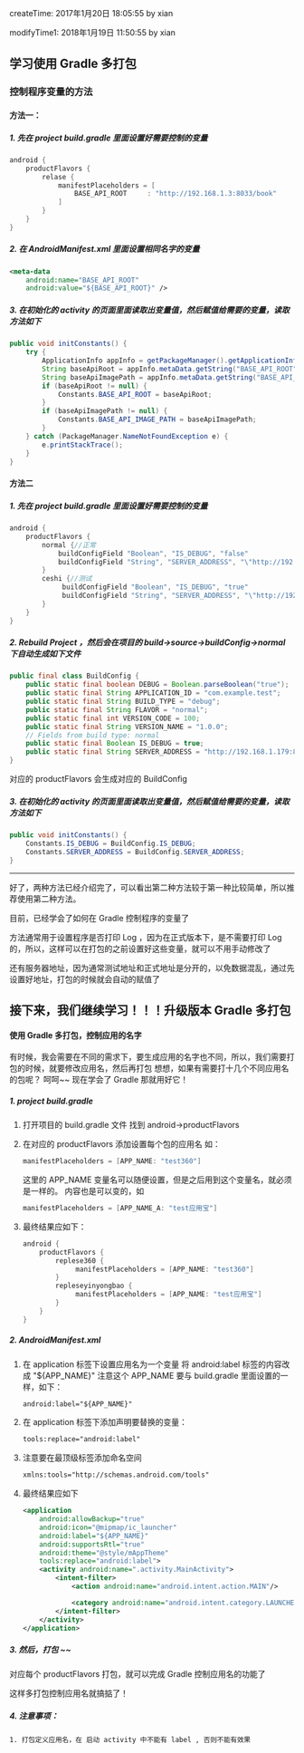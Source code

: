 
createTime: 2017年1月20日 18:05:55 by xian

modifyTime1: 2018年1月19日 11:50:55 by xian

## 学习使用 Gradle 多打包


### 控制程序变量的方法

#### 方法一：

##### 1. 先在 project build.gradle 里面设置好需要控制的变量

```gradle
android {
    productFlavors {
        relase {
            manifestPlaceholders = [
                BASE_API_ROOT     : "http://192.168.1.3:8033/book"
            ]
        }
    }
}
```

##### 2. 在 AndroidManifest.xml 里面设置相同名字的变量

```xml
<meta-data
    android:name="BASE_API_ROOT"
    android:value="${BASE_API_ROOT}" />
```

##### 3. 在初始化的 activity 的页面里面读取出变量值，然后赋值给需要的变量，读取方法如下

```java
public void initConstants() {
    try {
        ApplicationInfo appInfo = getPackageManager().getApplicationInfo(getPackageName(), PackageManager.GET_META_DATA);
        String baseApiRoot = appInfo.metaData.getString("BASE_API_ROOT");
        String baseApiImagePath = appInfo.metaData.getString("BASE_API_IMAGE_PATH");
        if (baseApiRoot != null) {
            Constants.BASE_API_ROOT = baseApiRoot;
        }
        if (baseApiImagePath != null) {
            Constants.BASE_API_IMAGE_PATH = baseApiImagePath;
        }
    } catch (PackageManager.NameNotFoundException e) {
        e.printStackTrace();
    }
}
```

#### 方法二

##### 1. 先在 project build.gradle 里面设置好需要控制的变量

```gradle
android {
    productFlavors {
        normal {//正常
            buildConfigField "Boolean", "IS_DEBUG", "false"
            buildConfigField "String", "SERVER_ADDRESS", "\"http://192.168.1.179:8090/\""
        }
        ceshi {//测试
             buildConfigField "Boolean", "IS_DEBUG", "true"
             buildConfigField "String", "SERVER_ADDRESS", "\"http://192.168.1.31:89/\""
        }
    }
}
```

##### 2. Rebuild Project ，然后会在项目的 build->source->buildConfig->normal 下自动生成如下文件

```java
public final class BuildConfig {
    public static final boolean DEBUG = Boolean.parseBoolean("true");
    public static final String APPLICATION_ID = "com.example.test";
    public static final String BUILD_TYPE = "debug";
    public static final String FLAVOR = "normal";
    public static final int VERSION_CODE = 100;
    public static final String VERSION_NAME = "1.0.0";
    // Fields from build type: normal
    public static final Boolean IS_DEBUG = true;
    public static final String SERVER_ADDRESS = "http://192.168.1.179:8090/";
}
```

对应的 productFlavors 会生成对应的 BuildConfig

##### 3. 在初始化的 activity 的页面里面读取出变量值，然后赋值给需要的变量，读取方法如下

```java
public void initConstants() {
    Constants.IS_DEBUG = BuildConfig.IS_DEBUG;
    Constants.SERVER_ADDRESS = BuildConfig.SERVER_ADDRESS;
}
```

---

好了，两种方法已经介绍完了，可以看出第二种方法较于第一种比较简单，所以推荐使用第二种方法。

目前，已经学会了如何在 Gradle 控制程序的变量了

方法通常用于设置程序是否打印 Log ，因为在正式版本下，是不需要打印 Log 的，所以，这样可以在打包的之前设置好这些变量，就可以不用手动修改了

还有服务器地址，因为通常测试地址和正式地址是分开的，以免数据混乱，通过先设置好地址，打包的时候就会自动的赋值了

## 接下来，我们继续学习！！！升级版本 Gradle 多打包

#### 使用 Gradle 多打包，控制应用的名字

有时候，我会需要在不同的需求下，要生成应用的名字也不同，所以，我们需要打包的时候，就要修改应用名，然后再打包
想想，如果有需要打十几个不同应用名的包呢？
呵呵~~ 现在学会了 Gradle 那就用好它！

##### 1. project build.gradle

1. 打开项目的 build.gradle 文件
   找到  android->productFlavors

1. 在对应的 productFlavors 添加设置每个包的应用名 如：

    ```gradle
    manifestPlaceholders = [APP_NAME: "test360"]
    ```

    这里的 APP_NAME 变量名可以随便设置，但是之后用到这个变量名，就必须是一样的。
    内容也是可以变的，如

    ```gradle
    manifestPlaceholders = [APP_NAME_A: "test应用宝"]
    ```

1. 最终结果应如下：

    ```gradle
    android {
        productFlavors {
            replese360 {
                 manifestPlaceholders = [APP_NAME: "test360"]
            }
            repleseyinyongbao {
                 manifestPlaceholders = [APP_NAME: "test应用宝"]
            }
        }
    }
    ```

##### 2. AndroidManifest.xml

1. 在 application 标签下设置应用名为一个变量
将 android:label 标签的内容改成 "${APP_NAME}" 注意这个 APP_NAME 要与 build.gradle 里面设置的一样，如下：

    ```xml
    android:label="${APP_NAME}"
    ```

1. 在 application 标签下添加声明要替换的变量：

    ```xml
    tools:replace="android:label"
    ```

1. 注意要在最顶级标签添加命名空间

    ```xml
    xmlns:tools="http://schemas.android.com/tools"
    ```

1. 最终结果应如下

    ```xml
    <application
        android:allowBackup="true"
        android:icon="@mipmap/ic_launcher"
        android:label="${APP_NAME}"
        android:supportsRtl="true"
        android:theme="@style/mAppTheme"
        tools:replace="android:label">
        <activity android:name=".activity.MainActivity">
            <intent-filter>
                <action android:name="android.intent.action.MAIN"/>

                <category android:name="android.intent.category.LAUNCHER"/>
            </intent-filter>
        </activity>
    </application>
    ```



##### 3. 然后，打包  ~~

对应每个 productFlavors 打包，就可以完成 Gradle 控制应用名的功能了

这样多打包控制应用名就搞掂了！

##### 4. 注意事项：
    1. 打包定义应用名，在 启动 activity 中不能有 label , 否则不能有效果












